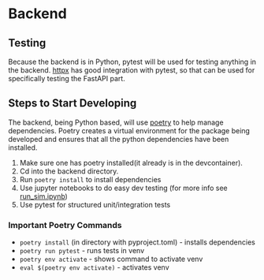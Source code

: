 # Backend

## Testing

Because the backend is in Python, pytest will be used for testing anything in the backend.
[httpx](https://fastapi.tiangolo.com/tutorial/testing/) has good integration with pytest, so that
can be used for specifically testing the FastAPI part.

## Steps to Start Developing

The backend, being Python based, will use [poetry](https://python-poetry.org/) to help
manage dependencies. Poetry creates a virtual environment for the package being developed and
ensures that all the python dependencies have been installed.

1. Make sure one has poetry installed(it already is in the devcontainer).
1. Cd into the backend directory.
1. Run `poetry install` to install dependencies
1. Use jupyter notebooks to do easy dev testing (for more info see [run_sim.ipynb](./run_sim.ipynb))
1. Use pytest for structured unit/integration tests

### Important Poetry Commands

- `poetry install` (in directory with pyproject.toml) - installs dependencies
- `poetry run pytest` - runs tests in venv
- `poetry env activate` - shows command to activate venv
- `eval $(poetry env activate)` - activates venv
